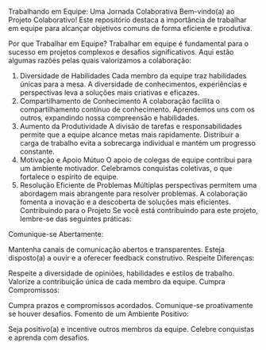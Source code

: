 Trabalhando em Equipe: Uma Jornada Colaborativa
Bem-vindo(a) ao Projeto Colaborativo! Este repositório destaca a importância de trabalhar em equipe para alcançar objetivos comuns de forma eficiente e produtiva.

Por que Trabalhar em Equipe?
Trabalhar em equipe é fundamental para o sucesso em projetos complexos e desafios significativos. Aqui estão algumas razões pelas quais valorizamos a colaboração:

1. Diversidade de Habilidades
Cada membro da equipe traz habilidades únicas para a mesa.
A diversidade de conhecimentos, experiências e perspectivas leva a soluções mais criativas e eficazes.
2. Compartilhamento de Conhecimento
A colaboração facilita o compartilhamento contínuo de conhecimento.
Aprendemos uns com os outros, expandindo nossa compreensão e habilidades.
3. Aumento da Produtividade
A divisão de tarefas e responsabilidades permite que a equipe alcance metas mais rapidamente.
Distribuir a carga de trabalho evita a sobrecarga individual e mantém um progresso constante.
4. Motivação e Apoio Mútuo
O apoio de colegas de equipe contribui para um ambiente motivador.
Celebramos conquistas coletivas, o que fortalece o espírito de equipe.
5. Resolução Eficiente de Problemas
Múltiplas perspectivas permitem uma abordagem mais abrangente para resolver problemas.
A colaboração fomenta a inovação e a descoberta de soluções mais eficientes.
Contribuindo para o Projeto
Se você está contribuindo para este projeto, lembre-se das seguintes práticas:

Comunique-se Abertamente:

Mantenha canais de comunicação abertos e transparentes.
Esteja disposto(a) a ouvir e a oferecer feedback construtivo.
Respeite Diferenças:

Respeite a diversidade de opiniões, habilidades e estilos de trabalho.
Valorize a contribuição única de cada membro da equipe.
Cumpra Compromissos:

Cumpra prazos e compromissos acordados.
Comunique-se proativamente se houver desafios.
Fomento de um Ambiente Positivo:

Seja positivo(a) e incentive outros membros da equipe.
Celebre conquistas e aprenda com desafios.

